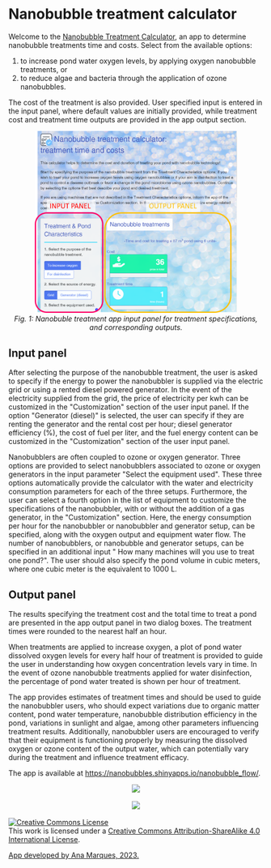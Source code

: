 # Nanobubble treatment calculator

Welcome to the [Nanobubble Treatment Calculator](https://nanobubbles.shinyapps.io/nanobubble_flow/), an app to determine nanobubble treatments time and costs. Select from the available options: 
1. to increase pond water oxygen levels, by applying oxygen nanobubble treatments, or 
2. to reduce algae and bacteria through the application of ozone nanobubbles. 

The cost of the treatment is also provided. User specified input is entered in the input panel, where default values are initially provided, while treatment cost and treatment time outputs are provided in the app output section.
<p align="center">
<img width="400" src=https://github.com/Sophie-ST-HILAIRE/Nanobubble-treatment-calculator/blob/main/Nanobubble_treatmet_App.png/>
   <br>
    <em> Fig. 1: Nanobuble treatment app input panel for treatment specifications, and corresponding outputs.</em>
</p>

## Input panel

After selecting the purpose of the nanobubble treatment, the user is asked to specify if the energy to power the nanobubbler is supplied via the electric grid or using a rented diesel powered generator. In the event of the electricity supplied from the grid, the price of electricity per kwh can be customized in the "Customization" section of the user input panel. If the option "Generator (diesel)" is selected, the user can specify if they are renting the generator and the rental cost per hour; diesel generator efficiency (%), the cost of fuel per liter, and the fuel energy content can be customized in the "Customization" section of the user input panel.

Nanobubblers are often coupled to ozone or oxygen generator. Three options are provided to select nanobubblers associated to ozone or oxygen generators in the input parameter "Select the equipment used". These three options automatically provide the calculator with the water and electricity consumption parameters for each of the three setups. Furthermore, the user can select a fourth option in the list of equipment to customize the specifications of the nanobubbler, with or without the addition of a gas generator, in the "Customization" section. Here, the energy consumption per hour for the nanobubbler or nanobubbler and generator setup, can be specified, along with the oxygen output and equipment water flow. The number of nanobubblers, or nanobubble and generator setups, can be specified in an additional input " How many machines will you use to treat one pond?". The user should also specify the pond volume in cubic meters, where one cubic meter is the equivalent to 1000 L.

## Output panel

The results specifying the treatment cost and the total time to treat a pond are presented in the app output panel in two dialog boxes. The treatment times were rounded to the nearest half an hour. 

When treatments are applied to increase oxygen, a plot of pond water dissolved oxygen levels for every half hour of treatment is provided to guide the user in understanding how oxygen concentration levels vary in time. In the event of ozone nanobubble treatments applied for water disinfection, the percentage of pond water treated is shown per hour of treatment. 

The app provides estimates of treatment times and should be used to guide the nanobubbler users, who should expect variations due to organic matter content, pond water temperature, nanobubble distribution efficiency in the pond, variations in sunlight and algae, among other parameters influencing treatment results. Additionally, nanobubbler users are encouraged to verify that their equipment is functioning properly by measuring the dissolved oxygen or ozone content of the output water, which can potentially vary during the treatment and influence treatment efficacy.

The app is available at https://nanobubbles.shinyapps.io/nanobubble_flow/.


<p align="center">
   <img width="400" src=https://www.idrc.ca/sites/default/files/images/idrc-logo-full-name-wordmark.png>
   <br>
</p>

<p align="center">
   <img width="400" src=https://template.cityu.edu.hk/template/logo/ph/ph_logo_eng_cmyk.svg>
   <br>
</p>



<a rel="license" href="http://creativecommons.org/licenses/by-sa/4.0/"><img alt="Creative Commons License" style="border-width:0" src="https://i.creativecommons.org/l/by-sa/4.0/88x31.png" /></a><br />This work is licensed under a <a rel="license" href="http://creativecommons.org/licenses/by-sa/4.0/">Creative Commons Attribution-ShareAlike 4.0 International License</a>.


[App developed by Ana Marques, 2023.](mailto:anaritamarques82@gmail.com?subject=[GitHub]%20Source%20Han%20Sans)
